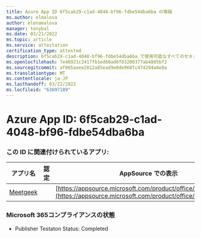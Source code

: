 ```yaml
---
title: Azure App ID 6f5cab29-c1ad-4048-bf96-fdbe54dba6ba の情報
ms.author: elmalova
author: elenamalova
manager: tonybal
ms.date: 03/21/2022
ms.topic: article
ms.service: attestation
certification_type: attested
description: 6f5cab29-c1ad-4048-bf96-fdbe54dba6ba で使用可能なすべてのセキュリティおよびコンプライアンス情報。
ms.openlocfilehash: 7e46921c2417fb1ed60ad0f83200377ab4805bf2
ms.sourcegitcommit: af065aeee2812a85ead9e0de968fc474204a6e8a
ms.translationtype: MT
ms.contentlocale: ja-JP
ms.lasthandoff: 03/22/2022
ms.locfileid: "63697189"
---
```

# <a name="azure-app-id-6f5cab29-c1ad-4048-bf96-fdbe54dba6ba"></a>Azure App ID: 6f5cab29-c1ad-4048-bf96-fdbe54dba6ba


### <a name="apps-associated-with-this-id"></a>この ID に関連付けられているアプリ:
| **アプリ名** | **認定** | **AppSource での表示** |
|--------------|---------------|-----------------------|
| [Meetgeek](../forward/WA200003720.md) |  | [https://appsource.microsoft.com/product/office/WA200003720](https://appsource.microsoft.com/product/office/WA200003720) |

### <a name="microsoft-365-app-compliance-status"></a>Microsoft 365コンプライアンスの状態
- Publisher Testaton Status: Completed
